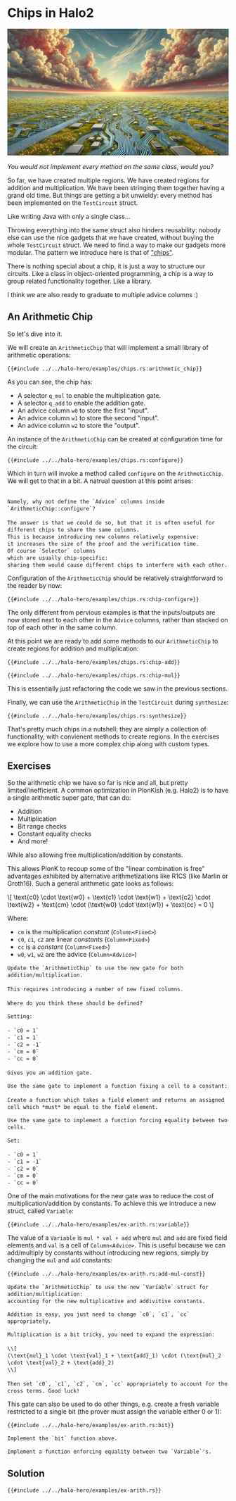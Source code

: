 # Chips in Halo2

![](./top.webp)

*You would not implement every method on the same class, would you?*

So far, we have created multiple regions.
We have created regions for addition and multiplication.
We have been stringing them together having a grand old time.
But things are getting a bit unwieldy:
every method has been implemented on the `TestCircuit` struct.

Like writing Java with only a single class...

Throwing everything into the same struct
also hinders reusability: nobody else can use the nice gadgets that we have created,
without buying the whole `TestCircuit` struct.
We need to find a way to make our gadgets more modular.
The pattern we introduce here is that of ["chips"](https://zcash.github.io/halo2/concepts/chips.html).

There is nothing special about a chip, it is just a way to structure our circuits.
Like a class in object-oriented programming, a chip is a way to group related functionality together.
Like a library.

I think we are also ready to graduate to multiple advice columns :)

## An Arithmetic Chip

So let's dive into it.

We will create an `ArithmeticChip` that will implement a small library of arithmetic operations:

```rust,noplaypen
{{#include ../../halo-hero/examples/chips.rs:arithmetic_chip}}
```

As you can see, the chip has:

- A selector `q_mul` to enable the multiplication gate.
- A selector `q_add` to enable the addition gate.
- An advice column `w0` to store the first "input".
- An advice column `w1` to store the second "input".
- An advice column `w2` to store the "output".

An instance of the `ArithmeticChip` can be created at configuration time for the circuit:

```rust,noplaypen
{{#include ../../halo-hero/examples/chips.rs:configure}}
```

Which in turn will invoke a method called `configure` on the `ArithmeticChip`.
We will get to that in a bit.
A natrual question at this point arises:

```admonish question title="Why do we define the columns in the configure of the TestCircuit?"

Namely, why not define the `Advice` columns inside `ArithmeticChip::configure`?

The answer is that we could do so, but that it is often useful for different chips to share the same columns.
This is because introducing new columns relatively expensive:
it increases the size of the proof and the verification time.
Of course `Selector` columns
which are usually chip-specific:
sharing them would cause different chips to interfere with each other.
```

Configuration of the `ArithmeticChip` should be relatively straightforward to the reader by now:

```rust,noplaypen
{{#include ../../halo-hero/examples/chips.rs:chip-configure}}
```

The only different from pervious examples is that the inputs/outputs are now stored next to each other in the `Advice` columns,
rather than stacked on top of each other in the same column.

At this point we are ready to add some methods to our `ArithmeticChip` to create regions for addition and multiplication:

```rust,noplaypen
{{#include ../../halo-hero/examples/chips.rs:chip-add}}
```

```rust,noplaypen
{{#include ../../halo-hero/examples/chips.rs:chip-mul}}
```

This is essentially just refactoring the code we saw in the previous sections.

Finally, we can use the `ArithmeticChip` in the `TestCircuit` during `synthesize`:

```rust,noplaypen
{{#include ../../halo-hero/examples/chips.rs:synthesize}}
```

That's pretty much chips in a nutshell:
they are simply a collection of functionality, with convienent methods
to create regions.
In the exercises we explore how to use a more complex chip along with custom types.

## Exercises

So the arithmetic chip we have so far is nice and all, but pretty limited/inefficient. A common optimization in PlonKish (e.g. Halo2) is to have a single arithmetic super gate, that can do:

- Addition
- Multiplication
- Bit range checks
- Constant equality checks
- And more!

While also allowing free multiplication/addition by constants.

This allows PlonK to recoup some of the "linear combination is free" advantages exhibited by alternative arithmetizations like R1CS (like Marlin or Groth16).
Such a general arithmetic gate looks as follows:

\\[
\text{c0} \cdot \text{w0} + \text{c1} \cdot \text{w1} + \text{c2} \cdot \text{w2} + \text{cm} \cdot (\text{w0} \cdot \text{w1}) + \text{cc} = 0
\\]

Where:

- `cm` is the multiplication *constant* (`Column<Fixed>`)
- `c0`, `c1`, `c2` are linear *constants* (`Column<Fixed>`)
- `cc` is a *constant* (`Column<Fixed>`)
- `w0`, `w1`, `w2` are the advice (`Column<Advice>`)

```admonish exercise
Update the `ArithmeticChip` to use the new gate for both addition/multiplication.

This requires introducing a number of new fixed columns.

Where do you think these should be defined?
```

```admonish hint
Setting:

- `c0 = 1`
- `c1 = 1`
- `c2 = -1`
- `cm = 0`
- `cc = 0`

Gives you an addition gate.
```

```admonish exercise
Use the same gate to implement a function fixing a cell to a constant:

Create a function which takes a field element and returns an assigned cell which *must* be equal to the field element.
```

```admonish exercise
Use the same gate to implement a function forcing equality between two cells.
```

```admonish hint
Set:

- `c0 = 1`
- `c1 = -1`
- `c2 = 0`
- `cm = 0`
- `cc = 0`
```

One of the main motivations for the new gate was to reduce the cost of multiplication/addition by constants.
To achieve this we introduce a new struct, called `Variable`:

```rust,noplaypen
{{#include ../../halo-hero/examples/ex-arith.rs:variable}}
```

The value of a `Variable` is `mul * val + add` where `mul` and `add` are fixed field elements and `val` is a cell of `Column<Advice>`. This is useful because we can add/multiply by constants without introducing new regions, simply by changing the `mul` and `add` constants:

```rust,noplaypen
{{#include ../../halo-hero/examples/ex-arith.rs:add-mul-const}}
```

```admonish exercise
Update the `ArithmeticChip` to use the new `Variable` struct for addition/multiplication:
accounting for the new multiplicative and addivitive constants.
```

```admonish hint
Addition is easy, you just need to change `c0`, `c1`, `cc` appropriately.
```

```admonish hint
Multiplication is a bit tricky, you need to expand the expression:

\\[
(\text{mul}_1 \cdot \text{val}_1 + \text{add}_1) \cdot (\text{mul}_2 \cdot \text{val}_2 + \text{add}_2)
\\]

Then set `c0`, `c1`, `c2`, `cm`, `cc` appropriately to account for the cross terms. Good luck!
```

This gate can also be used to do other things, e.g.
create a fresh variable restricted to a single bit
(the prover must assign the variable either 0 or 1):

```rust,noplaypen
{{#include ../../halo-hero/examples/ex-arith.rs:bit}}
```

```admonish exercise
Implement the `bit` function above.
```

```admonish exercise
Implement a function enforcing equality between two `Variable`'s.
```

## Solution

```rust,noplaypen
{{#include ../../halo-hero/examples/ex-arith.rs}}
```
